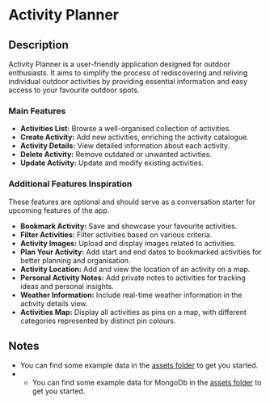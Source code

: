 # Activity Planner

## Description

Activity Planner is a user-friendly application designed for outdoor enthusiasts. It aims to simplify the process of rediscovering and reliving individual outdoor activities by providing essential information and easy access to your favourite outdoor spots.

### Main Features

- **Activities List:** Browse a well-organised collection of activities.
- **Create Activity:** Add new activities, enriching the activity catalogue.
- **Activity Details:** View detailed information about each activity.
- **Delete Activity:** Remove outdated or unwanted activities.
- **Update Activity:** Update and modify existing activities.

### Additional Features Inspiration

These features are optional and should serve as a conversation starter for upcoming features of the app.

- **Bookmark Activity:** Save and showcase your favourite activities.
- **Filter Activities:** Filter activities based on various criteria.
- **Activity Images:** Upload and display images related to activities.
- **Plan Your Activity:** Add start and end dates to bookmarked activities for better planning and organisation.
- **Activity Location:** Add and view the location of an activity on a map.
- **Personal Activity Notes:** Add private notes to activities for tracking ideas and personal insights.
- **Weather Information:** Include real-time weather information in the activity details view.
- **Activities Map:** Display all activities as pins on a map, with different categories represented by distinct pin colours.

## Notes

- You can find some example data in the [assets folder](./assets/) to get you started.
- - You can find some example data for MongoDb in the [assets folder](./assets-db/) to get you started.
